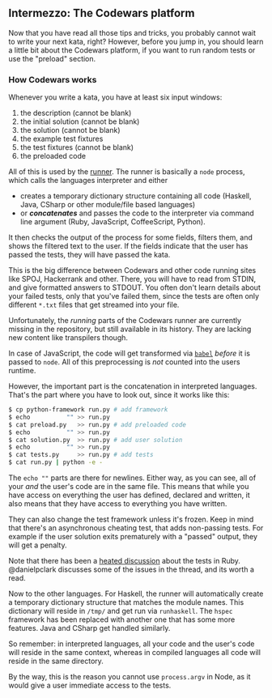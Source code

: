 Intermezzo: The Codewars platform
------------------------

Now that you have read all those tips and tricks, you probably cannot
wait to write your next kata, right?  However, before you jump in, you
should learn a little bit about the Codewars platform, if you want to
run random tests or use the "preload" section.


### How Codewars works

Whenever you write a kata, you have at least six input windows:

1. the description (cannot be blank)
2. the initial solution (cannot be blank)
3. the solution (cannot be blank)
4. the example test fixtures
5. the test fixtures (cannot be blank)
6. the preloaded code

All of this is used by the [runner].  The runner is basically a `node`
process, which calls the languages interpreter and either

- creates a temporary dictionary structure containing all code
  (Haskell, Java, CSharp or other module/file based languages)
- or ___concatenates___ and passes the code to the interpreter via command
  line argument (Ruby, JavaScript, CoffeeScript, Python).

It then checks the output of the process for some fields, filters them,
and shows the filtered text to the user.  If the fields indicate that
the user has passed the tests, they will have passed the kata.

This is the big difference between Codewars and other code running sites
like SPOJ, Hackerrank and other.  There, you will have to read from STDIN,
and give formatted answers to STDOUT.  You often don't learn details about
your failed tests, only that you've failed them, since the tests are often
only different `*.txt` files that get streamed into your file.

Unfortunately, the _running_ parts of the Codewars runner are currently
missing in the repository, but still available in its history.  They
are lacking new content like transpilers though.

In case of JavaScript, the code will get transformed via [`babel`][babel]
_before_ it is passed to `node`.  All of this preprocessing is _not_
counted into the users runtime.

However, the important part is the concatenation in interpreted languages.
That's the part where you have to look out, since it works like this:

```bash
$ cp python-framework run.py # add framework
$ echo          "" >> run.py
$ cat preload.py   >> run.py # add preloaded code
$ echo          "" >> run.py
$ cat solution.py  >> run.py # add user solution
$ echo          "" >> run.py
$ cat tests.py     >> run.py # add tests
$ cat run.py | python -e -
```

The `echo ""` parts are there for newlines.  Either way, as you can see,
all of your _and_ the user's code are in the same file.  This means that
while you have access on everything the user has defined, declared and
written, it also means that they have access to everything you have written.

They can also change the test framework unless it's frozen.  Keep in mind
that there's an asynchronous cheating test, that adds non-passing tests.
For example if the user solution exits prematurely with a "passed" output,
they will get a penalty.

Note that there has been a [heated discussion][issue-214] about the tests
in Ruby. @danielpclark discusses some of the issues in the thread, and its
worth a read.

Now to the other languages.  For Haskell, the runner will automatically
create a temporary dictionary structure that matches the module names.
This dictionary will reside in `/tmp/` and get run via `runhaskell`.
The `hspec` framework has been replaced with another one that has some
more features.  Java and CSharp get handled similarly.

So remember: in interpreted languages, all your code and the user's code
will reside in the same context, whereas in compiled languages all code
will reside in the same directory.

By the way, this is the reason you cannot use `process.argv` in Node,
as it would give a user immediate access to the tests.

 [issue-214]: https://github.com/Codewars/codewars.com/issues/214


 [runner]: https://github.com/Codewars/codewars-runner
 [babel]: http://babeljs.io/
